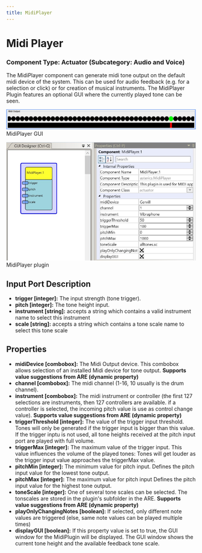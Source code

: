 ```yaml
---
title: MidiPlayer
---
```


# Midi Player

### Component Type: Actuator (Subcategory: Audio and Voice)

The MidiPlayer component can generate midi tone output on the default midi device of the system. This can be used for audio feedback (e.g. for a selection or click) or for creation of musical instruments. The MidiPlayer Plugin features an optional GUI where the currently played tone can be seen.

![Screenshot: MidiPlayer GUI](./img/MidiPanel.jpg "Screenshot: MidiPlayer GUI")  
MidiPlayer GUI

![Screenshot: MidiPlayer plugin](./img/MidiPlayer.jpg "Screenshot: MidiPlayer plugin")  
MidiPlayer plugin

## Input Port Description

- **trigger \[integer\]:** The input strength (tone trigger).
- **pitch \[integer\]:** The tone height input.
- **instrument \[string\]:** accepts a string which contains a valid instrument name to select this instrument
- **scale \[string\]:** accepts a string which contains a tone scale name to select this tone scale

## Properties

- **midiDevice \[combobox\]:** The Midi Output device. This combobox allows selection of an installed Midi device for tone output. **Supports value suggestions from ARE (dynamic property)**
- **channel \[combobox\]:** The midi channel (1-16, 10 usually is the drum channel).
- **instrument \[combobox\]:** The midi instrument or controller (the first 127 selections are instruments, then 127 controllers are available. if a controller is selected, the incoming pitch value is use as control change value). **Supports value suggestions from ARE (dynamic property)**
- **triggerThreshold \[integer\]:** The value of the trigger input threshold. Tones will only be generated if the trigger input is bigger than this value. If the trigger inptu is not used, all tone heights received at the pitch input port are played with full volume.
- **triggerMax \[integer\]:** The maximum value of the trigger input. This value influences the volume of the played tones: Tones will get louder as the trigger input value approaches the triggerMax value.
- **pitchMin \[integer\]:** The minimum value for pitch input. Defines the pitch input value for the lowest tone output.
- **pitchMax \[integer\]:** The maximum value for pitch input Defines the pitch input value for the highest tone output.
- **toneScale \[integer\]:** One of several tone scales can be selected. The tonscales are stored in the plugin's subfolder in the ARE. **Supports value suggestions from ARE (dynamic property)**
- **playOnlyChangingNotes \[boolean\]:** If selected, only different note values are triggered (else, same note values can be played multiple times)
- **displayGUI \[boolean\]:** If this property value is set to true, the GUI window for the MidiPlugin will be displayed. The GUI window shows the current tone height and the available feedback tone scale.
